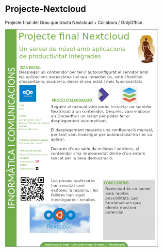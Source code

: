 # Projecte-Nextcloud

Projecte final del Grau que tracta Nextcloud + Collabora / OnlyOffice.

![](posterprojecteedt.png)